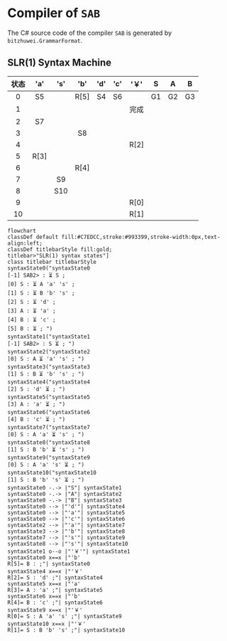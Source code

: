 # Compiler of `SAB`

The C# source code of the compiler `SAB` is generated by `bitzhuwei.GrammarFormat`.

## SLR(1) Syntax Machine

| 状态 | \'a\' | \'s\' | \'b\' | \'d\' | \'c\' | \'￥\' | S | A | B |
|:---:|:---:|:---:|:---:|:---:|:---:|:---:|:---:|:---:|:---:|
| 0 | S5 |   | R[5] | S4 | S6 |   | G1 | G2 | G3 |
| 1 |   |   |   |   |   | 完成 |   |   |   |
| 2 | S7 |   |   |   |   |   |   |   |   |
| 3 |   |   | S8 |   |   |   |   |   |   |
| 4 |   |   |   |   |   | R[2] |   |   |   |
| 5 | R[3] |   |   |   |   |   |   |   |   |
| 6 |   |   | R[4] |   |   |   |   |   |   |
| 7 |   | S9 |   |   |   |   |   |   |   |
| 8 |   | S10 |   |   |   |   |   |   |   |
| 9 |   |   |   |   |   | R[0] |   |   |   |
| 10 |   |   |   |   |   | R[1] |   |   |   |


```Mermaid
flowchart
classDef default fill:#C7EDCC,stroke:#993399,stroke-width:0px,text-align:left;
classDef titlebarStyle fill:gold;
titlebar>"SLR(1) syntax states"]
class titlebar titlebarStyle
syntaxState0("syntaxState0
[-1] SAB2> : ⏳ S ; 
[0] S : ⏳ A 'a' 's' ; 
[1] S : ⏳ B 'b' 's' ; 
[2] S : ⏳ 'd' ; 
[3] A : ⏳ 'a' ; 
[4] B : ⏳ 'c' ; 
[5] B : ⏳ ; ")
syntaxState1("syntaxState1
[-1] SAB2> : S ⏳ ; ")
syntaxState2("syntaxState2
[0] S : A ⏳ 'a' 's' ; ")
syntaxState3("syntaxState3
[1] S : B ⏳ 'b' 's' ; ")
syntaxState4("syntaxState4
[2] S : 'd' ⏳ ; ")
syntaxState5("syntaxState5
[3] A : 'a' ⏳ ; ")
syntaxState6("syntaxState6
[4] B : 'c' ⏳ ; ")
syntaxState7("syntaxState7
[0] S : A 'a' ⏳ 's' ; ")
syntaxState8("syntaxState8
[1] S : B 'b' ⏳ 's' ; ")
syntaxState9("syntaxState9
[0] S : A 'a' 's' ⏳ ; ")
syntaxState10("syntaxState10
[1] S : B 'b' 's' ⏳ ; ")
syntaxState0 -.-> |"S"| syntaxState1
syntaxState0 -.-> |"A"| syntaxState2
syntaxState0 -.-> |"B"| syntaxState3
syntaxState0 --> |"'d'"| syntaxState4
syntaxState0 --> |"'a'"| syntaxState5
syntaxState0 --> |"'c'"| syntaxState6
syntaxState2 --> |"'a'"| syntaxState7
syntaxState3 --> |"'b'"| syntaxState8
syntaxState7 --> |"'s'"| syntaxState9
syntaxState8 --> |"'s'"| syntaxState10
syntaxState1 o--o |"'￥'"| syntaxState1
syntaxState0 x==x |"'b' 
R[5]= B : ;"| syntaxState0
syntaxState4 x==x |"'￥' 
R[2]= S : 'd' ;"| syntaxState4
syntaxState5 x==x |"'a' 
R[3]= A : 'a' ;"| syntaxState5
syntaxState6 x==x |"'b' 
R[4]= B : 'c' ;"| syntaxState6
syntaxState9 x==x |"'￥' 
R[0]= S : A 'a' 's' ;"| syntaxState9
syntaxState10 x==x |"'￥' 
R[1]= S : B 'b' 's' ;"| syntaxState10


```

